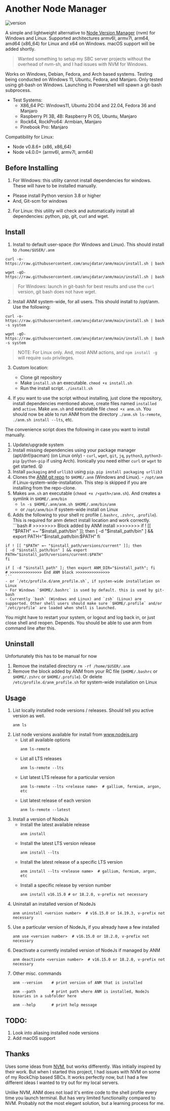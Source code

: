 # Another Node Manager

![version](https://img.shields.io/github/v/tag/anujdatar/anm?label=version&sort=semver)

A simple and lightweight alternative to
[Node Version Manager](https://github.com/nvm-sh/nvm) (nvm) for Windows and Linux. Supported architectures armv6l, armv7l, arm64, amd64 (x86_64) for Linux and x64 on Windows. macOS support will be added shortly.

> Wanted something to setup my SBC server projects without the overhead of nvm-sh, and I had issues with NVM for Windows.

Works on Windows, Debian, Fedora, and Arch based systems. Testing being
conducted on Windows 11, Ubuntu, Fedora, and Manjaro. Only tested using git-bash on Windows. Launching in Powershell will spawn a git-bash subprocess.
- Test Systems:
  - X86_64 PC: Windows11, Ubuntu 20.04 and 22.04, Fedora 36 and Manjaro
  - Raspberry PI 3B, 4B: Raspberry Pi OS, Ubuntu, Manjaro
  - Rock64, RockPro64: Armbian, Manjaro
  - Pinebook Pro: Manjaro

Compatibility for Linux:
 - Node v0.8.6+ (x86, x86_64)
 - Node v4.0.0+ (armv6l, armv7l, arm64)

## Before Installing
1. For Windows: this utility cannot install dependencies for windows. These will have to be installed manually.
  - Please install Python version 3.8 or higher
  - And, Git-scm for windows
2. For Linux: this utility will check and automatically install all dependencies: python, pip, git, curl and wget.

## Install
1. Install to default user-space (for Windows and Linux). This should install to `/home/$USER/.anm`
  ```
  curl -o- https://raw.githubusercontent.com/anujdatar/anm/main/install.sh | bash
  ```
  ```
  wget -qO- https://raw.githubusercontent.com/anujdatar/anm/main/install.sh | bash
  ```
  > For Windows: launch in git-bash for best results and use the `curl` version, git bash does not have wget.

2. Install ANM system-wide, for all users. This should install to /opt/anm. Use the following:
  ```
  curl -o- https://raw.githubusercontent.com/anujdatar/anm/main/install.sh | bash -s system
  ```
  ```
  wget -qO- https://raw.githubusercontent.com/anujdatar/anm/main/install.sh | bash -s system
  ```
  > NOTE: For Linux only. And, most ANM actions, and `npm install -g` will require `sudo` privileges.

3. Custom location:
    - Clone git repository
    - Make `install.sh` an executable. `chmod +x install.sh`
    - Run the install script. `./install.sh`

4. If you want to use the script without installing, just clone the repository,
install dependencies mentioned above, create files named `installed` and `active`. Make
`anm.sh` and executable file `chmod +x anm.sh`. You should now be able to run
ANM from the directory `./anm.sh ls-remote`, `./anm.sh install --lts`, etc.

The convenience script does the following in case you want to install manually.
  1. Update/upgrade system
  2. Install missing dependencies using your package manager (apt/dnf/pacman) (on Linux only)
    - `curl`, `wget`, `git`, `jq`, `python3`, `python3-pip` (`python-pip` if using Arch). Ironically you need either `curl` or `wget` to get started. 😝
  3. Install `packaging` and `urllib3` using `pip`. `pip install packaging urllib3`
  4. Clones the [ANM git repo](https://github.com/anujdatar/anm) to `$HOME/.anm` (Windows and Linux).
    - `/opt/anm` if Linux-system-wide-installation. This step is skipped if you are installing from the repo-clone.
  5. Makes `anm.sh` an executable (`chmod +x /<path>/anm.sh`). And creates a symlink in `$HOME/.anm/bin`
     - `ln -s $HOME/.anm/anm.sh $HOME/.anm/bin/anm`
     - or `/opt/anm/bin` if system-wide install on Linux
  6. Adds the following to your shell rc profile (`.bashrc`, `.zshrc`, `.profile`). This is required for anm detect install location and work correctly.
    ```bash
    # >>>>>>>> Block added by ANM install >>>>>>>>
    if ! [[ "$PATH" =~ "$install_path/bin" ]]; then
    [ -d "$install_path/bin" ] && export PATH="$install_path/bin:$PATH"
    fi

    if ! [[ "$PATH" =~ "$install_path/versions/current" ]]; then
    [ -d "$install_path/bin" ] && export PATH="$install_path/versions/current:$PATH"
    fi

    if [ -d "$install_path" ]; then export ANM_DIR="$install_path"; fi
    # >>>>>>>>>>>>>> End ANM block >>>>>>>>>>>>>>>
    ```
    - or `/etc/profile.d/anm_profile.sh`, if systen-wide installation on Linux
    - For Windows `$HOME/.bashrc` is used by default. this is used by git-bash
    - Currently `bash` (Windows and Linux) and `zsh` (Linux) are supported. Other shell users should make sure `$HOME/.profile` and/or `/etc/profile` are loaded when shell is launched.

You might have to restart your system, or logout and log back in, or just close shell and reopen. Depends. You
should be able to use anm from command line after this.

## Uninstall
Unfortunately this has to be manual for now
  1. Remove the installed directory
    ```
    rm -rf /home/$USER/.anm
    ```
  2. Remove the block added by ANM from your RC file (`$HOME/.bashrc` or `$HOME/.zshrc` or `$HOME/.profile`). Or delete `/etc/profile.d/anm_profile.sh` for system-wide installation on Linux


## Usage
1. List locally installed node versions / releases. Should tell you active version as well.
   ```
   anm ls
   ```
2. List node versions available for install from www.nodejs.org
     - List all available options
       ```
       anm ls-remote
       ```
     - List all LTS releases
       ```
       anm ls-remote --lts
       ```
     - List latest LTS release for a particular version
       ```
       anm ls-remote --lts <release name>  # gallium, fermium, argon, etc
       ```
     - List latest release of each version
       ```
       anm ls-remote --latest
       ```
3. Install a version of NodeJs
     - Install the latest available release
       ```
       anm install
       ```
     - Install the latest LTS version release
       ```
       anm install --lts
       ```
     - Install the latest release of a specific LTS version
       ```
       anm install --lts <release name>  # gallium, fermium, argon, etc
       ```
     - Install a specific release by version number
       ```
       anm install v16.15.0 # or 18.2.0, v-prefix not necessary
       ```
4. Uninstall an installed version of NodeJs
   ```
   anm uninstall <version number>  # v16.15.0 or 14.19.3, v-prefix not necessary
   ```
5. Use a particular version of NodeJs, if you already have a few installed
   ```
   anm use <version number>  # v16.15.0 or 18.2.0, v-prefix not necessary
   ```
6. Deactivate a currently installed version of NodeJs if managed by ANM
   ```
   anm deactivate <version number>  # v16.15.0 or 18.2.0, v-prefix not necessary
   ```
7. Other misc. commands
    ```
    anm --version    # print version of ANM that is installed
    ```
    ```
    anm --path       # print path where ANM is installed, NodeJs binaries in a subfolder here
    ```
    ```
    anm --help       # print help message
    ```

## TODO:
1. Look into aliasing installed node versions
2. Add macOS support

## Thanks
Uses some ideas from [NVM](https://github.com/nvm-sh/nvm), but works differently.
Was initially inspired by their work. But when I started this project, I had
issues with NVM on some of my RockChip based SBCs. It works perfectly now, but I
had a few different ideas I wanted to try out for my local servers.

Unlike NVM, ANM does not load it's entire code to the shell profile every time
you launch terminal. But has very limited functionality compared to NVM.
Probably not the most elegant solution, but a learning process for me.
